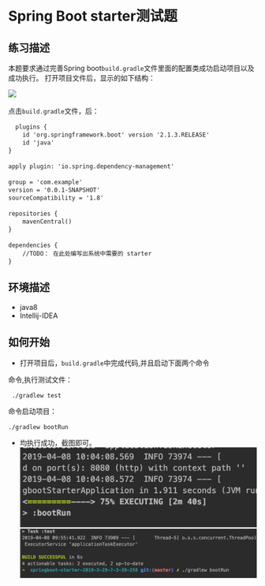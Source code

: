 # Spring Boot starter测试题

## 练习描述
  本题要求通过完善Spring boot`build.gradle`文件里面的配置类成功启动项目以及成功执行。
  打开项目文件后，显示的如下结构：
  
  ![](https://s3.cn-north-1.amazonaws.com.cn/tws-upload/images/1553842653793-4b1828b9-fc39-4419-b6d5-decabd10460a.png)
  
  点击`build.gradle`文件，后：
  
```
  plugins {
    id 'org.springframework.boot' version '2.1.3.RELEASE'
    id 'java'
}

apply plugin: 'io.spring.dependency-management'

group = 'com.example'
version = '0.0.1-SNAPSHOT'
sourceCompatibility = '1.8'

repositories {
    mavenCentral()
}

dependencies {
    //TODO： 在此处编写出系统中需要的 starter
}

```


## 环境描述 
- java8
- Intellij-IDEA

## 如何开始
- 打开项目后，`build.gradle`中完成代码,并且启动下面两个命令

命令,执行测试文件：

```
 ./gradlew test    
```

命令启动项目：

```
./gradlew bootRun
```
- 均执行成功，截图即可。
![](images/屏幕快照%202019-04-08%2010.06.46.png)
![](images/屏幕快照%202019-04-08%2010.06.53.png)
